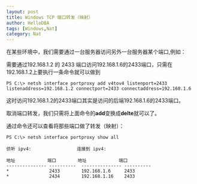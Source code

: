 ```yaml
---
layout: post
title: Windows TCP 端口转发（映射）
author: HelloDBA
tags: [Windows,Nat]
category: Nat
---
```


在某些环境中，我们需要通过一台服务器访问另外一台服务器某个端口,例如：

需要通过192.168.1.2 的 2433 端口访问192.168.1.6的2433端口，只需在192.168.1.2上要执行一条命令就可以做到

```
PS C:\> netsh interface portproxy add v4tov4 listenport=2433 listenaddress=192.168.1.2 connectport=2433 connectaddress=192.168.1.6

```
这时访问192.168.1.2的2433端口其实是访问的后端192.168.1.6的2433端口。

取消端口转发，我们只需将上面命令的**add**变换成**delte**就可以了。

通过命令还可以查看将那些端口做了转发（映射）：

```
PS C:\> netsh interface portproxy show all

侦听 ipv4:                 连接到 ipv4:

地址            端口        地址            端口
--------------- ----------  --------------- ----------
*               2433        192.168.1.6     2433
*               2434        192.168.1.16    2433

```

